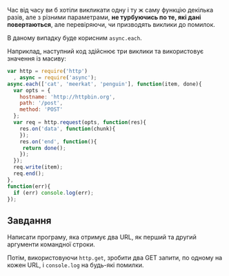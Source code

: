Час від часу ви б хотіли викликати одну і ту ж саму функцію декілька разів, але
з різними параметрами, **не турбуючись по те, які дані повертаються**, але
перевіряючи, чи призводять виклики до помилок.

В даному випадку буде корисним `async.each`.

Наприклад, наступний код здійснює три виклики та використовує значення із масиву:

```js
var http = require('http')
  , async = require('async');
async.each(['cat', 'meerkat', 'penguin'], function(item, done){
  var opts = {
    hostname: 'http://httpbin.org',
    path: '/post',
    method: 'POST'
  };
  var req = http.request(opts, function(res){
    res.on('data', function(chunk){
    });
    res.on('end', function(){
     return done();
    });
  });
  req.write(item);
  req.end();
},
function(err){
  if (err) console.log(err);
});
```

## Завдання

Написати програму, яка отримує два URL, як перший та другий аргументи командної строки.

Потім, використовуючи `http.get`, зробити два GET запити, по одному на кожен URL,
і `console.log` на будь-які помилки.
